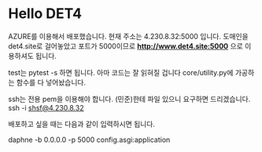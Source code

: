 # Hello DET4

AZURE를 이용해서 배포했습니다.
현재 주소는 4.230.8.32:5000 입니다.
도매인을 det4.site로 걸어놓았고 포트가 5000이므로
**http://www.det4.site:5000** 으로 이용하셔도 됩니다.

test는 pytest -s 하면 됩니다. 아마 코드는 잘 읽혀질 겁니다
core/utility.py에 가공하는 함수를 다 넣어놨습니다.

ssh는 전용 pem을 이용해야 합니다. (민준)한테 파일 있으니 요구하면 드리겠습니다.
ssh -i <private key path> shsf@4.230.8.32

배포하고 싶을 때는 다음과 같이 입력하시면 됩니다.

daphne -b 0.0.0.0 -p 5000 config.asgi:application
